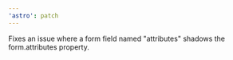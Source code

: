 ```yaml
---
'astro': patch
---
```


Fixes an issue where a form field named "attributes" shadows the form.attributes property.
